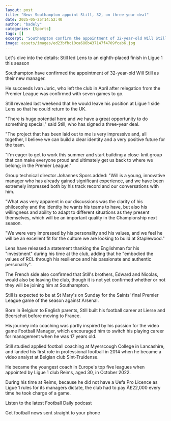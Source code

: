 ```yaml
---
layout: post
title: "New: Southampton appoint Still, 32, on three-year deal"
date: 2025-05-25T14:52:40
author: "badely"
categories: [Sports]
tags: []
excerpt: "Southampton confirm the appointment of 32-year-old Will Still as their new manager, on a three-year deal."
image: assets/images/ed23bfbc10ca686b437147f4709fcab6.jpg
---
```


Let's dive into the details: Still led Lens to an eighth-placed finish in Ligue 1 this season

Southampton have confirmed the appointment of 32-year-old Will Still as their new manager.

He succeeds Ivan Juric, who left the club in April after relegation from the Premier League was confirmed with seven games to go.

Still revealed last weekend that he would leave his position at Ligue 1 side Lens so that he could return to the UK. 

"There is huge potential here and we have a great opportunity to do something special," said Still, who has signed a three-year deal.

"The project that has been laid out to me is very impressive and, all together, I believe we can build a clear identity and a very positive future for the team.

"I'm eager to get to work this summer and start building a close-knit group that can make everyone proud and ultimately get us back to where we belong; in the Premier League."

Group technical director Johannes Spors added: "Will is a young, innovative manager who has already gained significant experience, and we have been extremely impressed both by his track record and our conversations with him.

"What was very apparent in our discussions was the clarity of his philosophy and the identity he wants his teams to have, but also his willingness and ability to adapt to different situations as they present themselves, which will be an important quality in the Championship next season.

"We were very impressed by his personality and his values, and we feel he will be an excellent fit for the culture we are looking to build at Staplewood."

Lens have released a statement thanking the Englishman for his "investment" during his time at the club, adding that he "embodied the values of RCL through his resilience and his passionate and authentic personality".

The French side also confirmed that Still's brothers, Edward and Nicolas, would also be leaving the club, though it is not yet confirmed whether or not they will be joining him at Southampton. 

Still is expected to be at St Mary's on Sunday for the Saints' final Premier League game of the season against Arsenal. 

Born in Belgium to English parents, Still built his football career at Lierse and Beerschot before moving to France. 

His journey into coaching was partly inspired by his passion for the video game Football Manager, which encouraged him to switch his playing career for management when he was 17 years old.

Still studied applied football coaching at Myerscough College in Lancashire, and landed his first role in professional football in 2014 when he became a video analyst at Belgian club Sint-Truidense.

He became the youngest coach in Europe's top five leagues when appointed by Ligue 1 club Reims, aged 30, in October 2022.

During his time at Reims, because he did not have a Uefa Pro Licence as Ligue 1 rules for its managers dictate, the club had to pay Â£22,000 every time he took charge of a game.

Listen to the latest Football Daily podcast

Get football news sent straight to your phone

